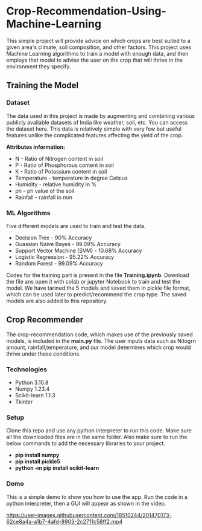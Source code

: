 # Crop-Recommendation-Using-Machine-Learning
This simple project will provide advice on which crops are best suited to a given area's climate, soil composition, and other factors. This project uses  Machine Learning algorithms to train a model with enough data, and then employs that model to advise the user on the crop that will thrive in the environment they specify.

## Training the Model
### Dataset
The data used in this project is made by augmenting and combining various publicly available datasets of India like weather, soil, etc. You can access the dataset here. This data is relatively simple with very few but useful features unlike the complicated features affecting the yield of the crop.

<b>Attributes information:</b>
<ul>
<li> N - Ratio of Nitrogen content in soil</li>
<li> P - Ratio of Phosphorous content in soil</li>
<li> K - Ratio of Potassium content in soil</li>
<li> Temperature - temperature in degree Celsius</li>
<li> Humidity - relative humidity in %</li>
<li> ph - ph value of the soil</li>
<li> Rainfall - rainfall in mm</li>
</ul>

### ML Algorithms
Five different models are used to train and test the data.

<ul>
<li> Decision Tree - 90% Accuracy</li>
<li> Guassian Naive Bayes - 99.09% Accuracy</li>
<li> Support Vector Machine (SVM) - 10.68% Accuracy</li>
<li> Logistic Regression - 95.22% Accuracy</li>
<li> Random Forest - 99.09% Accuracy</li>
</ul>

Codes for the training part is present in the file <b>Training.ipynb</b>. Download the file ans open it with colab or jupyter Notebook to train and test the model.
We have tarined the 5 models and saved them in pickle file format, which can be used later to predict/recommend the crop type. The saved models are also added to this repository.


## Crop Recommender
The crop-recommendation code, which makes use of the previously saved models, is included in the <b>main.py</b> file. The user inputs data such as Nitogrn amount, rainfall,temperature, and our model determines which crop would thrive under these conditions.

### Technologies
<ul>
<li>Python 3.10.8</li>
<li>Numpy 1.23.4</li>
<li> Scikit-learn 1.1.3 </li>
<li>Tkinter</li>
</ul>

### Setup
Clone this repo and use any python interpreter to run this code. Make sure all the downloaded files are in the same folder.
Also make sure to run the below commands to add the necessary libraries to your project.

<ul>
<b><li> pip install numpy </li>
<li> pip install pickle5 </li>
<li> python -m pip install scikit-learn </li></b>
</ul>

### Demo
This is a simple demo to show you how to use the app. Run the code in a python interpreter, then a GUI will appear as shown in the video.

https://user-images.githubusercontent.com/18510244/201470173-62ce8a4a-a1b7-4afd-8903-2c2711c58ff2.mp4

